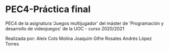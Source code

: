 # PEC4-Práctica final
PEC4 de la asignatura 'Juegos multijugador' del máster de 'Programación y desarrollo de videojuegos' de la UOC - curso 2020/2021

Realizada por:
Aleix Cots Molina
Joaquim Gifre Rosales
Andrés López Torres
